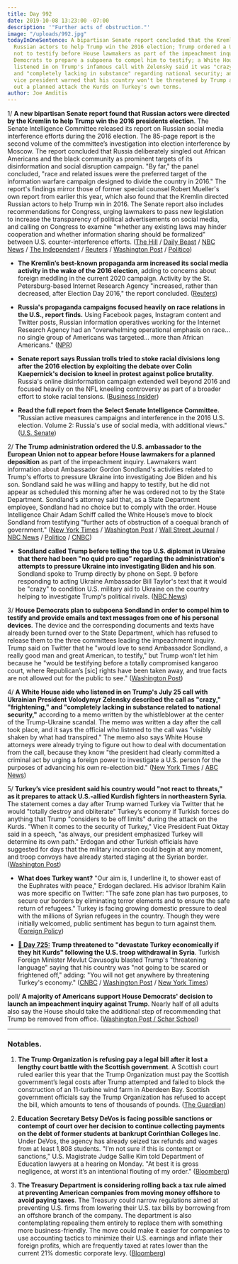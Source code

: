 ```yaml
---
title: Day 992
date: 2019-10-08 13:23:00 -07:00
description: '"Further acts of obstruction."'
image: "/uploads/992.jpg"
todayInOneSentence: A bipartisan Senate report concluded that the Kremlin directed
  Russian actors to help Trump win the 2016 election; Trump ordered a U.S. ambassador
  not to testify before House lawmakers as part of the impeachment inquiry, prompting
  Democrats to prepare a subpoena to compel him to testify; a White House aide who
  listened in on Trump's infamous call with Zelensky said it was "crazy," "frightening,"
  and "completely lacking in substance" regarding national security; and Turkey's
  vice president warned that his country won't be threatened by Trump and will carry
  out a planned attack the Kurds on Turkey's own terms.
author: Joe Amditis
---
```


1/ **A new bipartisan Senate report found that Russian actors were directed by the Kremlin to help Trump win the 2016 presidents election**. The Senate Intelligence Committee released its report on Russian social media interference efforts during the 2016 election. The 85-page report is the second volume of the committee’s investigation into election interference by Moscow. The report concluded that Russia deliberately singled out African Americans and the black community as prominent targets of its disinformation and social disruption campaign. "By far," the panel concluded, "race and related issues were the preferred target of the information warfare campaign designed to divide the country in 2016." The report's findings mirror those of former special counsel Robert Mueller's own report from earlier this year, which also found that the Kremlin directed Russian actors to help Trump win in 2016. The Senate report also includes recommendations for Congress, urging lawmakers to pass new legislation to increase the transparency of political advertisements on social media, and calling on Congress to examine "whether any existing laws may hinder cooperation and whether information sharing should be formalized" between U.S. counter-interference efforts. ([The Hill](https://thehill.com/homenews/senate/464865-senate-intel-report-finds-kremlin-directed-russian-social-media-meddling-in) / [Daily Beast](https://www.thedailybeast.com/senate-intel-russian-propaganda-exploits-american-racism?ref=wrap) / [NBC News](https://www.nbcnews.com/politics/congress/gop-dem-senators-ask-laws-block-foreign-interference-elections-social-n1063716) / [The Independent](https://www.independent.co.uk/news/world/americas/us-politics/trump-russia-2016-intelligence-report-read-kremlin-facebook-a9148036.html) / [Reuters](https://www.reuters.com/article/us-russia-disinformation-senate/russian-propaganda-increased-after-2016-u-s-election-senate-committee-idUSKBN1WN23T) / [Washington Post](https://www.washingtonpost.com/technology/2019/10/08/bipartisan-senate-report-calls-sweeping-effort-prevent-russian-interference-election/) / [Politico](https://www.politico.com/news/2019/10/08/intelligence-committee-russia-trump-report-040736))

* **The Kremlin’s best-known propaganda arm increased its social media activity in the wake of the 2016 election**, adding to concerns about foreign meddling in the current 2020 campaign. Activity by the St. Petersburg-based Internet Research Agency "increased, rather than decreased, after Election Day 2016," the report concluded. ([Reuters](https://www.reuters.com/article/us-russia-disinformation-senate/russian-propaganda-increased-after-2016-u-s-election-senate-committee-idUSKBN1WN23T))

* **Russia's propaganda campaigns focused heavily on race relations in the U.S., report finds.** Using Facebook pages, Instagram content and Twitter posts, Russian information operatives working for the Internet Research Agency had an "overwhelming operational emphasis on race... no single group of Americans was targeted... more than African Americans." ([NPR](https://www.npr.org/2019/10/08/768319934/senate-report-russians-used-used-social-media-mostly-to-target-race-in-2016))

* **Senate report says Russian trolls tried to stoke racial divisions long after the 2016 election by exploiting the debate over Colin Kaepernick's decision to kneel in protest against police brutality**. Russia's online disinformation campaign extended well beyond 2016 and focused heavily on the NFL kneeling controversy as part of a broader effort to stoke racial tensions. ([Business Insider](https://www.businessinsider.com/russian-trolls-used-colin-kaepernick-nfl-kneeling-debate-divide-2019-10))

* **Read the full report from the Select Senate Intelligence Committee.** "Russian active measures campaigns and interference in the 2016 U.S. election. Volume 2: Russia's use of social media, with additional views." ([U.S. Senate](https://www.intelligence.senate.gov/sites/default/files/documents/Report_Volume2.pdf))

2/ **The Trump administration ordered the U.S. ambassador to the European Union not to appear before House lawmakers for a planned deposition** as part of the impeachment inquiry. Lawmakers want information about Ambassador Gordon Sondland's activities related to Trump's efforts to pressure Ukraine into investigating Joe Biden and his son. Sondland said he was willing and happy to testify, but he did not appear as scheduled this morning after he was ordered not to by the State Department. Sondland's attorney said that, as a State Department employee, Sondland had no choice but to comply with the order. House Intelligence Chair Adam Schiff called the White House’s move to block Sondland from testifying "further acts of obstruction of a coequal branch of government." ([New York Times](https://www.nytimes.com/2019/10/08/us/politics/sondland-trump-ukraine-impeach.html) / [Washington Post](https://www.washingtonpost.com/national-security/gordon-sondland-key-us-official-in-political-storm-over-ukraine-to-be-deposed-in-impeachment-inquiry/2019/10/07/c3c1703e-e942-11e9-9306-47cb0324fd44_story.html) / [Wall Street Journal](https://www.wsj.com/articles/state-department-directs-gordon-sondland-not-to-appear-for-house-testimony-lawyer-says-11570538414) / [NBC News](https://www.nbcnews.com/politics/donald-trump/trump-administration-orders-ambassador-center-ukraine-scandal-not-appear-congress-n1063636) / [Politico](https://www.politico.com/news/2019/10/08/trumps-eu-ambassador-ordered-to-not-give-deposition-in-impeachment-probe-000278) / [CNBC](https://www.cnbc.com/2019/10/08/trump-admin-blocks-us-diplomat-from-testifying-in-impeachment-probe-lawyer-says.html))

* **Sondland called Trump before telling the top U.S. diplomat in Ukraine that there had been "no quid pro quo” regarding the administration's attempts to pressure Ukraine into investigating Biden and his son**. Sondland spoke to Trump directly by phone on Sept. 9 before responding to acting Ukraine Ambassador Bill Taylor's text that it would be "crazy" to condition U.S. military aid to Ukraine on the country helping to investigate Trump's political rivals. ([NBC News](https://www.nbcnews.com/politics/white-house/ambassador-eu-called-trump-texting-no-quid-pro-quo-top-n1063841))

3/ **House Democrats plan to subpoena Sondland in order to compel him to testify and provide emails and text messages from one of his personal devices**. The device and the corresponding documents and texts have already been turned over to the State Department, which has refused to release them to the three committees leading the impeachment inquiry. Trump said on Twitter that he "would love to send Ambassador Sondland, a really good man and great American, to testify," but Trump won't let him because he "would be testifying before a totally compromised kangaroo court, where Republican’s \[sic\] rights have been taken away, and true facts are not allowed out for the public to see." ([Washington Post](https://www.washingtonpost.com/national-security/gordon-sondland-key-us-official-in-political-storm-over-ukraine-to-be-deposed-in-impeachment-inquiry/2019/10/07/c3c1703e-e942-11e9-9306-47cb0324fd44_story.html))

4/ **A White House aide who listened in on Trump's July 25 call with Ukrainian President Volodymyr Zelensky described the call as "crazy," "frightening," and "completely lacking in substance related to national security,"** according to a memo written by the whistleblower at the center of the Trump-Ukraine scandal. The memo was written a day after the call took place, and it says the official who listened to the call was "visibly shaken by what had transpired." The memo also says White House attorneys were already trying to figure out how to deal with documentation from the call, because they know "the president had clearly committed a criminal act by urging a foreign power to investigate a U.S. person for the purposes of advancing his own re-election bid." ([New York Times](https://www.nytimes.com/2019/10/08/us/politics/trump-ukraine-whistleblower.html) / [ABC News](https://abcnews.go.com/Politics/white-house-official-told-whistleblower-trump-ukraine-call/story?id=66141284))

5/ **Turkey’s vice president said his country would "not react to threats," as it prepares to attack U.S.-allied Kurdish fighters in northeastern Syria**. The statement comes a day after Trump warned Turkey via Twitter that he would "totally destroy and obliterate" Turkey’s economy if Turkish forces do anything that Trump "considers to be off limits" during the attack on the Kurds. "When it comes to the security of Turkey," Vice President Fuat Oktay said in a speech, "as always, our president emphasized Turkey will determine its own path." Erdogan and other Turkish officials have suggested for days that the military incursion could begin at any moment, and troop convoys have already started staging at the Syrian border. ([Washington Post](https://www.washingtonpost.com/world/middle_east/turkey-rejectstrumps-threats-amid-conflicting-us-signals-over-syria-offensive/2019/10/08/a86d3096-e93a-11e9-a329-7378fbfa1b63_story.html))

* **What does Turkey want?** "Our aim is, I underline it, to shower east of the Euphrates with peace," Erdogan declared. His advisor Ibrahim Kalin was more specific on Twitter: "The safe zone plan has two purposes, to secure our borders by eliminating terror elements and to ensure the safe return of refugees." Turkey is facing growing domestic pressure to deal with the millions of Syrian refugees in the country. Though they were initially welcomed, public sentiment has begun to turn against them. ([Foreign Policy](https://foreignpolicy.com/2019/10/07/trump-erdogan-turkey-syria-pyd-kurds-incursion-baghdad-protests-security-north-korea-talks/))

* **[📌 Day 725:](https://whatthefuckjusthappenedtoday.com/2019/01/14/day-725/)** **Trump threatened to "devastate Turkey economically if they hit Kurds" following the U.S. troop withdrawal in Syria**. Turkish Foreign Minister Mevlut Cavusoglu blasted Trump's "threatening language" saying that his country was "not going to be scared or frightened off," adding: "You will not get anywhere by threatening Turkey's economy." ([CNBC](https://www.cnbc.com/2019/01/14/trump-threatens-to-devastate-turkey-economically-if-it-attacks-kurds.html) / [Washington Post](https://www.washingtonpost.com/world/national-security/trumps-vow-to-devastate-turkey-rattles-negotiations-over-syria-withdrawal/2019/01/14/1a61049c-17ff-11e9-88fe-f9f77a3bcb6c_story.html) / [New York Times](https://www.nytimes.com/2019/01/13/us/politics/trump-turkey-kurds.html))

poll/ **A majority of Americans support House Democrats' decision to launch an impeachment inquiry against Trump**. Nearly half of all adults also say the House should take the additional step of recommending that Trump be removed from office. ([Washington Post / Schar School](https://www.washingtonpost.com/context/oct-1-6-2019-washington-post-schar-school-poll/712f999b-b8d1-4c82-a78c-a65edc84dbd0/))

---

### Notables.

1. **The Trump Organization is refusing pay a legal bill after it lost a lengthy court battle with the Scottish government**. A Scottish court ruled earlier this year that the Trump Organization must pay the Scottish government’s legal costs after Trump attempted and failed to block the construction of an 11-turbine wind farm in Aberdeen Bay. Scottish government officials say the Trump Organization has refused to accept the bill, which amounts to tens of thousands of pounds. ([The Guardian](https://amp.theguardian.com/us-news/2019/oct/08/trump-organization-rejects-legal-bill-after-losing-windfarm-court-battle))

2. **Education Secretary Betsy DeVos is facing possible sanctions or contempt of court over her decision to continue collecting payments on the debt of former students at bankrupt Corinthian Colleges Inc**. Under DeVos, the agency has already seized tax refunds and wages from at least 1,808 students. "I’m not sure if this is contempt or sanctions," U.S. Magistrate Judge Sallie Kim told Department of Education lawyers at a hearing on Monday. "At best it is gross negligence, at worst it’s an intentional flouting of my order." ([Bloomberg](https://www.bloomberg.com/news/articles/2019-10-07/judge-rips-education-department-over-student-debt-collection))

3. **The Treasury Department is considering rolling back a tax rule aimed at preventing American companies from moving money offshore to avoid paying taxes**. The Treasury could narrow regulations aimed at preventing U.S. firms from lowering their U.S. tax bills by borrowing from an offshore branch of the company. The department is also contemplating repealing them entirely to replace them with something more business-friendly. The move could make it easier for companies to use accounting tactics to minimize their U.S. earnings and inflate their foreign profits, which are frequently taxed at rates lower than the current 21% domestic corporate levy. ([Bloomberg](https://www.bloomberg.com/news/articles/2019-10-08/trump-weighs-weakening-obama-rules-to-curb-corporate-inversions))